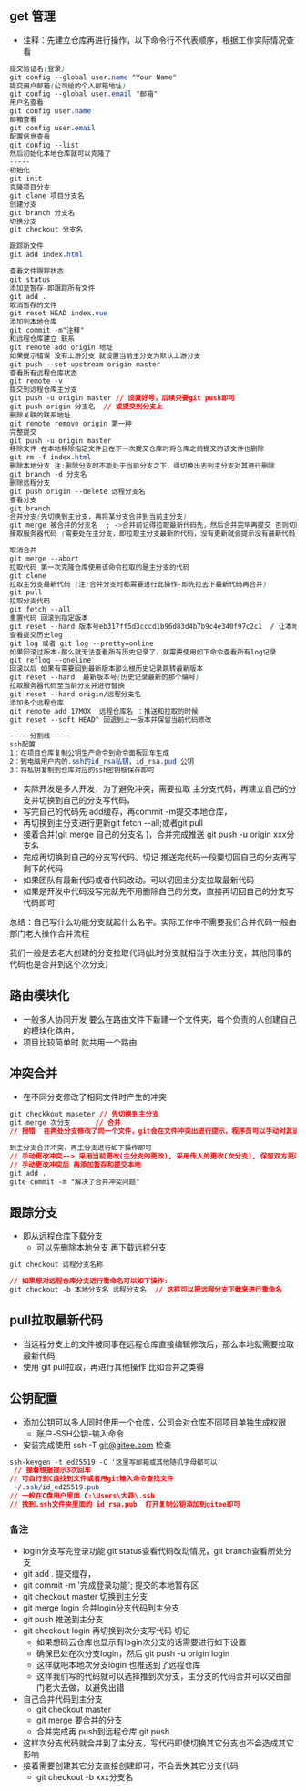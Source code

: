 ## get 管理

- 注释：先建立仓库再进行操作，以下命令行不代表顺序，根据工作实际情况查看

```css
提交验证名(登录)
git config --global user.name "Your Name"
提交用户邮箱(公司给的个人邮箱地址)
git config --global user.email "邮箱"
用户名查看
git config user.name
邮箱查看
git config user.email
配置信息查看
git config --list
然后初始化本地仓库就可以克隆了
-----
初始化
git init
克隆项目分支
git clone 项目分支名
创建分支
git branch 分支名
切换分支
git checkout 分支名

跟踪新文件
git add index.html

查看文件跟踪状态
git status
添加至暂存-即跟踪所有文件
git add .
取消暂存的文件
git reset HEAD index.vue
添加到本地仓库
git commit -m"注释"
和远程仓库建立 联系
git remote add origin 地址
如果提示错误 没有上游分支 就设置当前主分支为默认上游分支
git push --set-upstream origin master
查看所有远程仓库状态
git remote -v 
提交到远程仓库主分支
git push -u origin master // 设置好号，后续只要git push即可
git push origin 分支名  // 或提交到分支上
删除关联的联系地址
git remote remove origin 第一种
完整提交
git push -u origin master
移除文件 在本地移除指定文件且在下一次提交仓库时将仓库之前提交的该文件也删除
git rm -f index.html
删除本地分支 注:删除分支时不能处于当前分支之下，得切换出去到主分支对其进行删除
git branch -d 分支名
删除远程分支
git push origin --delete 远程分支名
查看分支
git branch
合并分支(先切换到主分支，再将某分支合并到当前主分支)
git merge 被合并的分支名  ; ->合并前记得拉取最新代码先，然后合并完毕再提交 否则切回分支文件就没了
接取服务器代码 (需要处在主分支，即拉取主分支最新的代码，没有更新就会提示没有最新代码)

取消合并
git merge --abort
拉取代码 第一次克隆仓库使用该命令拉取的是主分支的代码
git clone
拉取主分支最新代码 (注:合并分支时都需要进行此操作-即先拉去下最新代码再合并)
git pull
拉取分支代码
git fetch --all
重置代码 回滚到指定版本
git reset --hard 版本号eb317ff5d3cccd1b96d83d4b7b9c4e340f97c2c1  / 让本地冲突文件与服务器文件一致
查看提交历史log
git log 或者 git log --pretty=online
如果回滚过版本-那么就无法查看所有历史记录了，就需要使用如下命令查看所有log记录
git reflog --oneline
回滚以后 如果有需要回到最新版本那么根历史记录跳转最新版本
git reset --hard  最新版本号(历史记录最新的那个编号)
拉取服务器代码至当前分支并进行替换
git reset --hard origin/远程分支名
添加多个远程仓库 
git remote add 17MOX  远程仓库名 ：推送和拉取的时候
git reset --soft HEAD^ 回退到上一版本并保留当前代码修改

-----分割线-----
ssh配置
1：在项目仓库复制公钥生产命令到命令面板回车生成
2：到电脑用户内的.ssh的id_rsa私钥，id_rsa.pud 公钥
3：将私钥复制到仓库对应的ssh密钥框保存即可
```



- 实际开发是多人开发，为了避免冲突，需要拉取 主分支代码，再建立自己的分支并切换到自己的分支写代码，
- 写完自己的代码先 add缓存，再commit -m提交本地仓库，
- 再切换到主分支进行更新git fetch --all;或者git pull
- 接着合并(git merge 自己的分支名 )，合并完成推送 git push -u origin xxx分支名
- 完成再切换到自己的分支写代码。切记 推送完代码一段要切回自己的分支再写剩下的代码
- 如果团队有最新代码或者代码改动。可以切回主分支拉取最新代码
- 如果是开发中代码没写完就先不用删除自己的分支，直接再切回自己的分支写代码即可

总结：自己写什么功能分支就起什么名字。实际工作中不需要我们合并代码一般由部门老大操作合并流程

我们一般是去老大创建的分支拉取代码(此时分支就相当于次主分支，其他同事的代码也是合并到这个次分支)

## 路由模块化

- 一般多人协同开发 要么在路由文件下新建一个文件夹，每个负责的人创建自己的模块化路由，
- 项目比较简单时 就共用一个路由



## 冲突合并

- 在不同分支修改了相同文件时产生的冲突

```css
git checkkout maseter // 先切换到主分支
git merge 次分支      // 合并
// 报错  在两处分支修改了同一个文件，git会在文件冲突出进行提示，程序员可以手动对其进行更改

到主分支合并冲突，再主分支进行如下操作即可
// 手动更改冲突--> 采用当前更改(主分支的更改), 采用传入的更改(次分支), 保留双方更改, 比较变更
// 手动更改冲突后 再添加暂存和提交本地
git add .
gite commit -m "解决了合并冲突问题"
```



## 跟踪分支

- 即从远程仓库下载分支
  - 可以先删除本地分支 再下载远程分支

```css
git checkout 远程分支名称

// 如果想对远程仓库分支进行重命名可以如下操作:
git checkout -b 本地分支名 远程分支名  // 这样可以把远程分支下载来进行重命名
```





## pull拉取最新代码

- 当远程分支上的文件被同事在远程仓库直接编辑修改后，那么本地就需要拉取最新代码
- 使用 git  pull拉取，再进行其他操作 比如合并之类得



## 公钥配置

- 添加公钥可以多人同时使用一个仓库，公司会对仓库不同项目单独生成权限
  - 账户-SSH公钥-输入命令
- 安装完成使用  ssh -T git@gitee.com   检查

```css
ssh-keygen -t ed25519 -C '这里写邮箱或其他随机字母都可以'
 // 接着根据提示3次回车
// 可自行到C盘找到文件或者用git输入命令查找文件
 ~/.ssh/id_ed25519.pub
// 一般在C盘用户里面 C:\Users\大菲\.ssh
// 找到.ssh文件夹里面的 id_rsa.pub  打开复制公钥添加到gitee即可
```



### 备注

- login分支写完登录功能 git status查看代码改动情况，git branch查看所处分支
- git add . 提交缓存，
- git commit -m '完成登录功能';  提交的本地暂存区
- git checkout master  切换到主分支
- git merge login 合并login分支代码到主分支
- git push  推送到主分支
- git checkout login 再切换到次分支写代码   切记
  - 如果想码云仓库也显示有login次分支的话需要进行如下设置
  - 确保已处在次分支login，然后 git push -u origin login
  - 这样就吧本地次分支login 也推送到了远程仓库 
  - 这样我们写的代码就可以选择推到次分支，主分支的代码合并可以交由部门老大去做，以避免出错
- 自己合并代码到主分支
  - git checkout master
  - git  merge 要合并的分支
  - 合并完成再 push到远程仓库 git push
- 这样次分支代码就合并到了主分支，写代码即使切换其它分支也不会造成其它影响
- 接着需要创建其它分支直接创建即可，不会丢失其它分支代码
  - git checkout -b xxx分支名



















